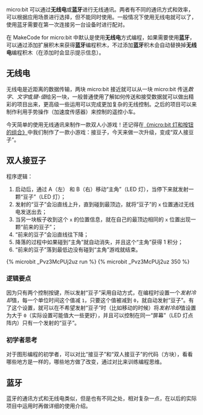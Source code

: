 
micro:bit 可以通过**无线电**或**蓝牙**进行无线通讯。两者有不同的通讯方式和效率，可以根据应用场景进行选择，但不能同时使用。一般情况下使用无线电就可以了，使用蓝牙需要在第一次连接另一台设备时进行配对。

<!--more-->

在 MakeCode for micro:bit 中默认是使用**无线电**方式编程，如果需要使用**蓝牙**，可以通过添加扩展积木来获得**蓝牙**编程积木，不过添加**蓝牙**积木会自动替换掉**无线电**编程积木（在添加时会显示提示信息）。

## 无线电

无线电是近距离的数据传输，两块 micro:bit 接近就可以从一块 micro:bit 传送*数字*、*文字*或*键-值*给另一块，一般普通使用了解如何传送和接受数据就可以做出精彩的项目出来，更高级一些运用可以完成更加复杂的无线控制。之后的项目可以来制作利用手势操作（加速度传感器）来控制的遥控小车。

今天简单的使用无线通讯来制作一款双人小游戏！还记得在[《micro:bit 灯和按钮的组合》](/2018/1KHJK0Q/)中我们制作了一款小游戏：接豆子，今天来做一次升级，变成“双人接豆子”。

## 双人接豆子

程序逻辑：

1. 启动后，通过 A（左） 和 B（右）移动“主角”（LED 灯），当停下来就发射一颗“豆子”（LED 灯）；
2. 发射的“豆子”会沿直线上升，直到碰到最顶边，就将“豆子”的 `x` 位置通过无线电发送出去；
3. 当另一块板子收到这个 `x` 的位置信息，就在自己的最顶边相同的 `x` 位置出现一颗“前来的豆子”；
4. “前来的豆子”会沿直线往下降；
5. 降落的过程中如果碰到“主角”就自动消失，并且这个“主角”获得 1 积分；
6. “前来的豆子”落到最低边没有碰到“主角”游戏就结束。

{% microbit _Pvz3McPUj2uz run %}
{% microbit _Pvz3McPUj2uz 350 %}

### 逻辑要点

因为只有两个控制按键，所以发射“豆子”采用自动方式，在编程时设置一个*发射冷却*值，每一个单位时间这个值减 `1`，只要这个值被减到 `0`，就自动发射“豆子”。有了这个设置，就可以在不希望发射“豆子”时（比如移动的时候）将*发射冷却*值设置为大于 `0`（实际设置可能值大一些更好），并且可以控制在同一“屏幕”（LED 灯点阵内）只有一个发射的“豆子”。

### 初学者思考

对于图形编程的初学者，可以对比“接豆子”和“双人接豆子”的代码（方块），看看哪些地方是一样的，哪些地方做了改变，通过对比来训练编程思维。

## 蓝牙

蓝牙的通讯方式和无线电类似，但是也有不同之处，相对复杂一点，在以后的实际项目中运用时再做详细的使用介绍。

